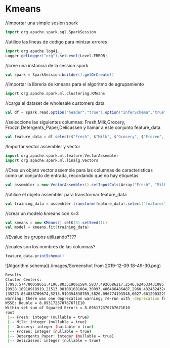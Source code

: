 # Kmeans 
//importar una simple sesion spark
```scala
import org.apache.spark.sql.SparkSession
```

//utilice las lineas de codigo para minizar errores

```scala
import org.apache.log4j._
Logger.getLogger("org").setLevel(Level.ERROR)
```
//cree una instancia de la session spark

```scala
val spark = SparkSession.builder().getOrCreate()
```
//importar la libreria de kmeans para el algoritmo de agrupamiento

```scala
import org.apache.spark.ml.clustering.KMeans
```
//carga el dataset de wholesale customers data
```scala
val df = spark.read.option("header","true").option("inferSchema","true").format("csv").load("Wholesalecustomersdata.csv")
```
//seleccione las siguientes columnas: Fresh,Milk,Grocery, Froczn,Detergents_Paper,Delicassen y llamar a este conjunto feature_data

```scala
val feature_data = df.select($"Fresh", $"Milk", $"Grocery", $"Frozen", $"Detergents_Paper", $"Delicassen")
```
/Importar vector assembler y vector

```scala
import org.apache.spark.ml.feature.VectorAssembler
import org.apache.spark.ml.linalg.Vectors
```
//Crea un objeto vector assemble para las columnas de caracteristicas como un conjunto de entrada, recordando que no hay etiquetas
```scala
val assembler = new VectorAssembler().setInputCols(Array("Fresh", "Milk", "Grocery", "Frozen", "Detergents_Paper", "Delicassen")).setOutputCol("features")
```

//utilice el objeto assembler para transformar feature_data
```scala
val training_data = assembler.transform(feature_data).select("features")
```
//crear un modelo kmeans con k=3

```scala
val kmeans = new KMeans().setK(3).setSeed(1L)
val model = kmeans.fit(training_data)
```

//Evalue los grupos utilizando????


//cuales son los nombres de las columnas?
```scala
feature_data.printSchema()
```
![Algorithm schema](./images/Screenshot from 2019-12-09 18-49-30.png)

```sh
Results
Cluster Centers: 
[7993.574780058651,4196.803519061584,5837.4926686217,2546.624633431085,2016.2873900293255,1151.4193548387098]
[9928.18918918919,21513.081081081084,30993.486486486487,2960.4324324324325,13996.594594594595,3772.3243243243246]
[35273.854838709674,5213.919354838709,5826.096774193548,6027.6612903225805,1006.9193548387096,2237.6290322580644]
warning: there was one deprecation warning; re-run with -deprecation for details
WSSE: Double = 8.095172370767671E10
Within set sum of Squared Errors = 8.095172370767671E10
root
 |-- Fresh: integer (nullable = true)
 |-- Milk: integer (nullable = true)
 |-- Grocery: integer (nullable = true)
 |-- Frozen: integer (nullable = true)
 |-- Detergents_Paper: integer (nullable = true)
 |-- Delicassen: integer (nullable = true)
 
```
